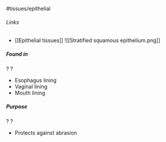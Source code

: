 #tissues/epithelial 
###### Links
- [[Epithelial tissues]]
![[Stratified squamous epithelium.png]]
##### Found in
?
?
- Esophagus lining
- Vaginal lining
- Mouth lining

##### Purpose
?
?
- Protects against abrasion